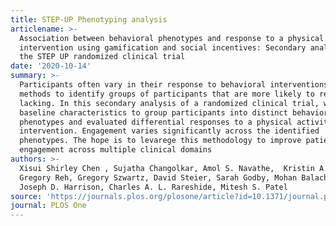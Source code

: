 ```yaml
---
title: STEP-UP Phenotyping analysis
articlename: >-
  Association between behavioral phenotypes and response to a physical activity
  intervention using gamification and social incentives: Secondary analysis of
  the STEP UP randomized clinical trial
date: '2020-10-14'
summary: >-
  Participants often vary in their response to behavioral interventions, but
  methods to identify groups of participants that are more likely to respond are
  lacking. In this secondary analysis of a randomized clinical trial, we used
  baseline characteristics to group participants into distinct behavioral
  phenotypes and evaluated differential responses to a physical activity
  intervention. Engagement varies significantly across the identified
  phenotypes. The hope is to levarege this methodology to improve patient
  engagement across multiple clinical domains
authors: >-
  Xisui Shirley Chen , Sujatha Changolkar, Amol S. Navathe,  Kristin A. Linn,
  Gregory Reh, Gregory Szwartz, David Steier, Sarah Godby, Mohan Balachandran,
  Joseph D. Harrison, Charles A. L. Rareshide, Mitesh S. Patel
source: 'https://journals.plos.org/plosone/article?id=10.1371/journal.pone.0239288'
journal: PLOS One
---
```


